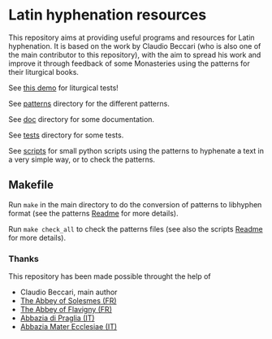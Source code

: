 # Latin hyphenation resources

This repository aims at providing useful programs and resources for Latin hyphenation. It is based on the work by Claudio Beccari (who is also one of the main contributor to this repository), with the aim to spread his work and improve it through feedback of some Monasteries using the patterns for their liturgical books.

See [this demo](http://gregorio-project.github.io/hyphen-la/) for liturgical tests!

See [patterns](patterns) directory for the different patterns.

See [doc](doc) directory for some documentation.

See [tests](tests) directory for some tests.

See [scripts](scripts) for small python scripts using the patterns to hyphenate a text in a very simple way, or to check the patterns.

## Makefile

Run `make` in the main directory to do the conversion of patterns to libhyphen format (see the patterns [Readme](patterns/README.md) for more details).

Run `make check_all` to check the patterns files (see also the scripts [Readme](scripts/README.md) for more details).


### Thanks

This repository has been made possible throught the help of
 * Claudio Beccari, main author
 * [The Abbey of Solesmes (FR)](http://www.solesmes.com/)
 * [The Abbey of Flavigny (FR)](http://www.clairval.com)
 * [Abbazia di Praglia (IT)](http://www.praglia.it)
 * [Abbazia Mater Ecclesiae (IT)](http://it.wikipedia.org/wiki/Abbazia_Mater_Ecclesiae)
